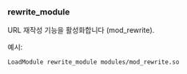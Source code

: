 ### rewrite_module

URL 재작성 기능을 활성화합니다 (mod_rewrite).

예시:
```
LoadModule rewrite_module modules/mod_rewrite.so
```